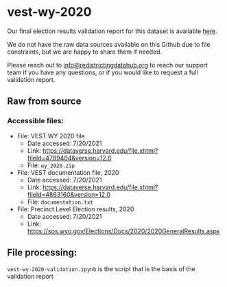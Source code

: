 # vest-wy-2020

Our final election results validation report for this dataset is available [here](https://redistrictingdatahub.org/dataset/).

We do not have the raw data sources available on this Github due to file constraints, but we are happy to share them if needed. 

Please reach out to info@redistrictingdatahub.org to reach our support team if you have any questions, or if you would like to request a full validation report. 

## Raw from source

### Accessible files:

- File: VEST WY 2020 file
   - Date accessed: 7/20/2021
   - Link: https://dataverse.harvard.edu/file.xhtml?fileId=4789404&version=12.0
   - File: `wy_2020.zip`
- File: VEST documentation file, 2020
   - Date accessed: 7/20/2021
   - Link: https://dataverse.harvard.edu/file.xhtml?fileId=4863160&version=12.0
   - File: `documentation.txt`
- File: Precinct Level Election results, 2020
  - Date accessed: 7/20/2021
  - Link: https://sos.wyo.gov/Elections/Docs/2020/2020GeneralResults.aspx

## File processing:

`vest-wy-2020-validation.ipynb` is the script that is the basis of the validation report
